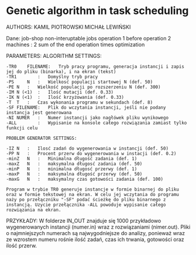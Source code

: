 # Genetic algorithm in task scheduling

AUTHORS:
	KAMIL PIOTROWSKI
	MICHAŁ LEWIŃSKI

Dane:
	job-shop
	non-interuptable jobs 
	operation 1 before operation 2
	machines : 2
	sum of the end operation times optimization

PARAMETERS:
	ALGORITHM SETTINGS:

	-TR0	FILENAME:	Tryb pracy programu, generacja instancji i zapis jej do pliku (binarka), i na ekran (tekst)
	-TR1		:	Domyślny tryb pracy
	-PS 	N	:	Wielkosć populacji startowej N (def. 50)
	-PE	N	:	Wielkość populacji po rozszerzeniu N (def. 300)
	-IM	N (<1)	:	Ilość mutacji (def. 0.33)
	-IK	N (<1)	:	Ilość krzyżowania (def. 0.33)
	-T	T	:	Czas wykonania programu w sekundach (def. 8)
	-SF	FILENAME:	Plik do wczytania instancji, jeśli nie podany instancja jest generowana
	-NI	NUMER	:	Numer instancji jako nagłówek pliku wynikowego
	-ALL		: 	Wypisanie na konsole całego rozwiązania zamiast tylko funkcji celu		
	
	PROBLEM GENERATOR SETTINGS:
	
	-IZ	N	:	Ilosć zadań do wygenerowania w instancji (def. 50)
	-PP	N	:	Procent przerw do wygenerowania w instacji (def. 0.2)
	-minZ	N	:	Minimalna długość zadania (def. 1)
	-maxZ	N	:	maksymalna długosć zadania (def. 50)
	-minP	N	:	minimalna długosć przerwy (def. 1)
	-maxP	N	:	maksymalna długość przerwy (def. 50)
	-maxG	N	:	maksymalny czas gotowości zadania (def. 100)

	Program w trybie TR0 generuje instancje w formie binarnej do pliku oraz w formie tekstowej na ekran. W celu jej wczytania do programu naży po przełączniku "-SF" podać ścieżkę do pliku binarnego z instancją. Uzycie przełącznika -ALL powoduje wypisanie całego rozwiązania na ekran.

PRZYKŁADY:
	W folderze IN_OUT znajduje się 1000 przykładowo wygenerowanych instancji (numer.in) wraz z rozwiązaniami (nimer.out). Pliki o najmniejszych numerach są najwygodniejsze do analizy, ponieważ wraz ze wzrostem numeru rośnie ilość zadań, czas ich trwania, gotowości oraz ilość przerw.
